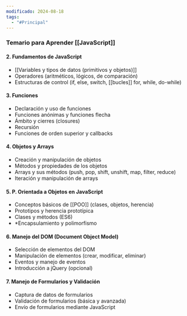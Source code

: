 ```yaml
---
modificado: 2024-08-18
tags:
  - "#Principal"
---
```

### Temario para Aprender [[JavaScript]]

#### 2. **Fundamentos de JavaScript**

- [[Variables y tipos de datos (primitivos y objetos)]]
- Operadores (aritméticos, lógicos, de comparación)
- Estructuras de control (if, else, switch, [[bucles]] for, while, do-while)
#### 3. **Funciones**

- Declaración y uso de funciones
- Funciones anónimas y funciones flecha
- Ámbito y cierres (closures)
- Recursión
- Funciones de orden superior y callbacks
#### 4. **Objetos y Arrays**

- Creación y manipulación de objetos
- Métodos y propiedades de los objetos
- Arrays y sus métodos (push, pop, shift, unshift, map, filter, reduce)
- Iteración y manipulación de arrays
#### 5. **P. Orientada a Objetos en JavaScript**
- Conceptos básicos de [[POO]] (clases, objetos, herencia)
- Prototipos y herencia prototípica
- Clases y métodos (ES6)
- *Encapsulamiento y polimorfismo

#### 6. **Manejo del DOM (Document Object Model)**

- Selección de elementos del DOM
- Manipulación de elementos (crear, modificar, eliminar)
- Eventos y manejo de eventos
- Introducción a jQuery (opcional)
#### 7. **Manejo de Formularios y Validación**
- Captura de datos de formularios
- Validación de formularios (básica y avanzada)
- Envío de formularios mediante JavaScript